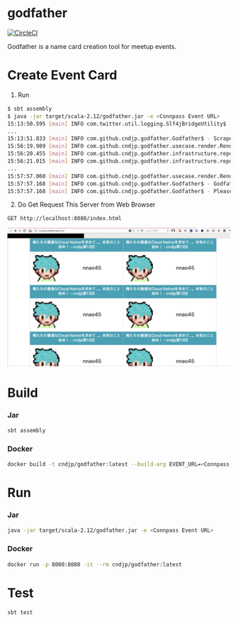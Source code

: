 # godfather

[![CircleCI](https://travis-ci.org/cndjp/godfather.svg?branch=master)](https://travis-ci.org/cndjp/godfather)

Godfather is a name card creation tool for meetup events.

# Create Event Card

1. Run

```bash
$ sbt assembly
$ java -jar target/scala-2.12/godfather.jar -e <Connpass Event URL>
15:13:50.595 [main] INFO com.twitter.util.logging.Slf4jBridgeUtility$ - org.slf4j.bridge.SLF4JBridgeHandler installed.
...
15:13:51.833 [main] INFO com.github.cndjp.godfather.Godfather$ - Scrape URL: <Connpass Event URL>
15:56:19.989 [main] INFO com.github.cndjp.godfather.usecase.render.RenderUsecaseImpl - Collect Participants: [ORGANIZER]
15:56:20.455 [main] INFO com.github.cndjp.godfather.infrastructure.repository.participant.ConnpassParticipantRepositoryImpl - nnao45: 1 / 14
15:56:21.015 [main] INFO com.github.cndjp.godfather.infrastructure.repository.participant.ConnpassParticipantRepositoryImpl - nnao45: 2 / 14
...
15:57:57.060 [main] INFO com.github.cndjp.godfather.usecase.render.RenderUsecaseImpl - Finish for rendering!!⭐️
15:57:57.168 [main] INFO com.github.cndjp.godfather.Godfather$ - Godfather Ready!! ☕️
15:57:57.168 [main] INFO com.github.cndjp.godfather.Godfather$ - Please Check it 👉 http://127.0.0.1:8080/index.html
```

2. Do Get Request This Server from Web Browser

```
GET http://localhost:8080/index.html
```

![demo](https://raw.githubusercontent.com/cndjp/godfather/master/src/main/resources/demo01.png)

# Build

### Jar

```bash
sbt assembly
```

### Docker

```bash
docker build -t cndjp/godfather:latest --build-arg EVENT_URL=<Connpass Event URL> .
```

# Run

### Jar

```bash
java -jar target/scala-2.12/godfather.jar -e <Connpass Event URL>
```

### Docker

```bash
docker run -p 8080:8080 -it --rm cndjp/godfather:latest 
```

# Test

```bash
sbt test
```
